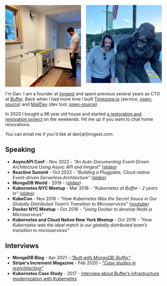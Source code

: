 <div style="display:grid; grid-template-columns:1fr 1fr; gap: 1rem;">
  <img src="/images/about-dan-kitchen.jpg" alt="Building a kitchen"/>
  <img src="/images/about-dan-sasquatch.jpg" alt="Blending in with the locals"/>
</div>

I'm Dan. I am a founder at [Inngest](https://www.inngest.com) and spent previous several years as CTO at [Buffer](https://buffer.com). Back when I had more time I built [Timezone.io](https://timezone.io) (service, [open-source](https://github.com/timezoneio/timezoneio)) and [MailDev](https://maildev.github.io/maildev/) (dev tool, [open-source](https://github.com/maildev/maildev)).

In 2020 I bought a 96 year old house and started [a restoration and renovation project](https://www.instagram.com/michigancraftsman/) on the weekends. Hit me up if you want to chat home renovations.

You can email me if you'd like at dan\[at\]inngest.com.

## Speaking

- **AsyncAPI Conf** - Nov 2022 - _"An Auto-Documenting Event-Driven Architecture Using Async API and Inngest"_ ([slides](https://www.slideshare.net/DanFarrelly/an-autodocumenting-eventdriven-architecture-using-async-api-and-inngest-asyncapi-conf))
- **Reactive Summit** - Oct 2022 - _"Building a Pluggable, Cloud-native Event-driven Serverless Architecture"_ ([slides](https://www.slideshare.net/DanFarrelly/building-a-pluggable-cloudnative-eventdriven-serverless-architecture))
- **MongoDB World** - 2019 - ([slides](https://www.slideshare.net/mongodb/mongodb-world-2019-lessons-learned-migrating-buffers-production-database-to-mongodb-atlas-from-mongodb-24-buffer))
- **Kubernetes NYC Meetup** - Mar 2018 - _"Kubernetes at Buffer - 2 years in"_ ([slides](https://www.slideshare.net/DanFarrelly/kubernetes-at-buffer-2-years-in))
- **KubeCon** - Nov 2016 - _"How Kubernetes Was the Secret Sauce in Our Globally Distributed Team’s Transition to Microservices"_ ([youtube](https://www.youtube.com/watch?v=EC_ZRLsw58M))
- **Docker NYC Meetup** - Oct 2016 - _"Using Docker to develop Node.js Microservices"_
- **Kubernetes and Cloud Native New York Meetup** - Oct 2016 - _"How Kubernetes was the ideal match in our globally distributed team’s transition to microservices"_

## Interviews

- **MongoDB Blog** - Apr 2021 - [_"Built with MongoDB: Buffer"_](https://www.mongodb.com/blog/post/built-mongodb-buffer)
- **Stripe's Increment Magazine** - Feb 2020 - [_"Case studies in rearchitecting"_](https://increment.com/software-architecture/case-studies-in-rearchitecting/)
- **Kubernetes Case Study** - 2017 - [Interview about Buffer’s infrastructure modernization with Kubernetes](https://kubernetes.io/case-studies/buffer/)
